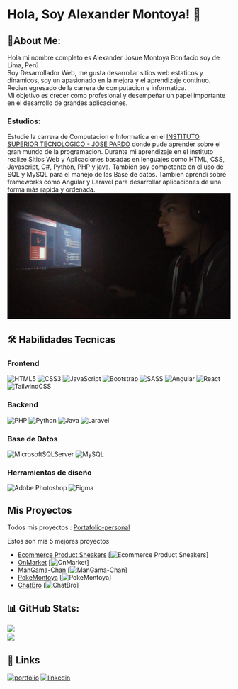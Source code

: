 
# Hola, Soy Alexander Montoya! 👋


## 💫About Me:
Hola mi nombre completo es Alexander Josue Montoya Bonifacio soy de Lima, Perú
<br>Soy Desarrollador Web, me gusta desarrollar sitios web estaticos y dinamicos, soy un apasionado en la mejora y el aprendizaje continuo.
<br>Recien egresado de la carrera de computacion e informatica.
<br>Mi objetivo es crecer como profesional y desempeñar un papel importante en el desarrollo de grandes aplicaciones.
### Estudios:
Estudie la carrera de Computacion e Informatica en el [INSTITUTO SUPERIOR TECNOLOGICO - JOSE PARDO](https://www.jpardo.edu.pe/) donde pude aprender sobre el gran mundo de la programacion.
Durante mi aprendizaje en el instituto realize Sitios Web y Aplicaciones basadas en lenguajes como HTML, CSS, Javascript, C#, Python, PHP y java.
También soy competente en el uso de SQL y MySQL para el manejo de las Base de datos.
Tambien aprendi sobre frameworks como Angular y Laravel para desarrollar aplicaciones de una forma más rapida y ordenada.
![Imagen Alexander Montoya programando](https://github.com/AlexanderMontoya/AlexanderMontoya/blob/main/AlexanderMontoyaEscritorio.jpeg)
## 🛠 Habilidades Tecnicas
### Frontend
![HTML5](https://img.shields.io/badge/html5-%23E34F26.svg?style=for-the-badge&logo=html5&logoColor=white) 
![CSS3](https://img.shields.io/badge/css3-%231572B6.svg?style=for-the-badge&logo=css3&logoColor=white) ![JavaScript](https://img.shields.io/badge/javascript-%23323330.svg?style=for-the-badge&logo=javascript&logoColor=%23F7DF1E)
![Bootstrap](https://img.shields.io/badge/bootstrap-%23563D7C.svg?style=for-the-badge&logo=bootstrap&logoColor=white)
![SASS](https://img.shields.io/badge/SASS-hotpink.svg?style=for-the-badge&logo=SASS&logoColor=white)
![Angular](https://img.shields.io/badge/angular-%23DD0031.svg?style=for-the-badge&logo=angular&logoColor=white) 
![React](https://img.shields.io/badge/react-%2320232a.svg?style=for-the-badge&logo=react&logoColor=%2361DAFB) 
![TailwindCSS](https://img.shields.io/badge/tailwindcss-%2338B2AC.svg?style=for-the-badge&logo=tailwind-css&logoColor=white)
### Backend
![PHP](https://img.shields.io/badge/php-%23777BB4.svg?style=for-the-badge&logo=php&logoColor=white) ![Python](https://img.shields.io/badge/python-3670A0?style=for-the-badge&logo=python&logoColor=ffdd54) ![Java](https://img.shields.io/badge/java-%23ED8B00.svg?style=for-the-badge&logo=java&logoColor=white)
![Laravel](https://img.shields.io/badge/laravel-%23FF2D20.svg?style=for-the-badge&logo=laravel&logoColor=white)
### Base de Datos
![MicrosoftSQLServer](https://img.shields.io/badge/Microsoft%20SQL%20Sever-CC2927?style=for-the-badge&logo=microsoft%20sql%20server&logoColor=white) ![MySQL](https://img.shields.io/badge/mysql-%2300f.svg?style=for-the-badge&logo=mysql&logoColor=white)
### Herramientas de diseño
![Adobe Photoshop](https://img.shields.io/badge/adobephotoshop-%2331A8FF.svg?style=for-the-badge&logo=adobephotoshop&logoColor=white) 	![Figma](https://img.shields.io/badge/figma-%23F24E1E.svg?style=for-the-badge&logo=figma&logoColor=white)
## Mis Proyectos
Todos mis proyectos : [Portafolio-personal](https://alexandermontoya.netlify.app/projects)

Estos son mis 5 mejores proyectos
- [Ecommerce Product Sneakers](https://ecommerce-product-233.web.app/productos)
    [![Ecommerce Product Sneakers](https://alexandermontoya.github.io/projects/ecommerce-product/ecommerce-product-image-1.jpg)]
- [OnMarket](https://github.com/AlexanderMontoya/onmarket)
    [![OnMarket](https://alexandermontoya.github.io/projects/on-market/on-market-image-1.jpg)]
- [ManGama-Chan](https://alexandermontoya.github.io/mangama-chan/)
    [![ManGama-Chan](https://alexandermontoya.github.io/projects/mangama-chan.jpg)]
- [PokeMontoya](https://alexandermontoya.github.io/pokemontoya/)
    [![PokeMontoya](https://alexandermontoya.github.io/projects/pokemontoya/pokemontoya-image-1.JPG)]
- [ChatBro](https://chatbro-2023.web.app/)
    [![ChatBro](https://alexandermontoya.github.io/projects/chatbro/chatbro-image-2.JPG)]
## 📊 GitHub Stats:
![](https://github-readme-stats.vercel.app/api?username=AlexanderMontoya&theme=dark&hide_border=false&include_all_commits=false&count_private=false)<br/>
![](https://github-readme-stats.vercel.app/api/top-langs/?username=AlexanderMontoya&theme=dark&hide_border=false&include_all_commits=false&count_private=false&layout=compact)

## 🔗 Links
[![portfolio](https://img.shields.io/badge/my_portfolio-000?style=for-the-badge&logo=ko-fi&logoColor=white)](https://alexandermontoya.netlify.app/)
[![linkedin](https://img.shields.io/badge/linkedin-0A66C2?style=for-the-badge&logo=linkedin&logoColor=white)](https://www.linkedin.com/in/alexander-josué-montoya-bonifacio/)


